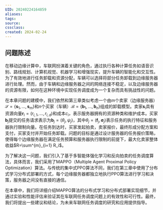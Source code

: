 ```yaml
---
UID: 20240224164859 
aliases: 
tags: 
source: 
cssclass: 
created: 2024-02-24
---
```

## 问题陈述

在移动边缘计算中，车联网扮演着关键的角色，通过执行各种计算任务如语音识别、路线规划、计算机视觉、机器学习和增强现实，提升车辆的智能化和交互性。为了有效地进行任务卸载和资源分配，车辆可以选择将部分任务卸载到边缘服务器进行处理。然而，由于车辆和边缘服务器之间的网络连接不稳定，以及边缘服务器的资源有限，如何在这种环境中实现任务调度成为一个复杂而具有挑战性的问题。

在本章问题的建模中，我们依然和第三章类似考虑一个由$m$个卖家（边缘服务器）$\mathcal S=\{\mathbf s_1,\dots,\mathbf  s_m\}$和$n$个买家（车辆）$\mathcal B=\{\mathbf b_1,\dots,\mathbf b_n\}$组成的卸载模型。卖家$\mathbf s_i$具有资源向量$\mathbf r_i=(r_{i,1},\dots,r_{i,d})$和成本$c_i$，表示服务器拥有的资源种类和维护成本。买家$\mathbf b_j$提交的任务请求表示为$\mathbf b_j=(\theta_j,\psi_j)$，其中$\theta_j=(\mathbf f_j,\mathbf \sigma_j)$表示任务的执行特征和服务器执行限制向量。在任务到达时，买家发起拍卖，卖家报价，最终形成分配方案和支付，买家支付并开始任务卸载。问题的目标是通过设计服务器的任务报价策略，使得每个边缘服务器在满足任务预算和服务器执行限制的前提下，最大化卖家整体收益$R=\sum^{m}_{i=1} R_i$。

为了解决这一问题，我们引入了基于多智能体强化学习和反向拍卖的任务调度算法，具体而言，我们采用了MAPPO（Multiple Agent Proximal Policy Optimization）算法。与传统的集中式PPO算法不同，我们在第三章中使用了分布式学习分布式部署的方式，每个边缘服务器都独立地执行PPO算法进行学习和决策，服务器之间没有直接的通信。

在本章中，我们将详细介绍MAPPO算法的分布式学习和分布式部署实现细节，并通过实验和性能评估来验证其在车联网任务调度问题上的有效性和可行性。最终，我们将提出一些建议和结论，为未来车联网任务调度的研究和应用提供指导。